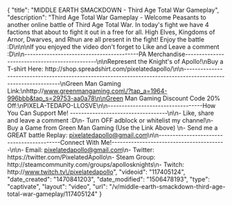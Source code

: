 {
    "title": "MIDDLE EARTH SMACKDOWN - Third Age Total War Gameplay",
    "description": "Third Age Total War Gameplay - Welcome Peasants to another online battle of Third Age Total War.  In today's fight we have 4 factions that about to fight it out in a free for all.  High Elves, Kingdoms of Arnor, Dwarves, and Rhun are all present in the fight!  Enjoy the battle :D\n\n\nIf you enjoyed the video don't forget to Like and Leave a comment :D\n\n-----------------------------------------PA Merchandise----------------------------------------------\n\nRepresent the Knight's of Apollo!\nBuy a T-shirt Here: http:\/\/shop.spreadshirt.com\/pixelatedapollo\/\n\n---------------------------------------------------------------------------------------------------------------\nGreen Man Gaming Link:\nhttp:\/\/www.greenmangaming.com\/?tap_a=1964-996bbb&tap_s=29753-aa0a78\n\nGreen Man Gaming Discount Code 20% Off:\nPIXELA-TEDAPO-LLOSVE\n\n----------------------------------How You Can Support Me! -----------------------------------\n\n- Like, share and leave a comment :D\n- Turn OFF adblock or whitelist my channel\n- Buy a Game from Green Man Gaming (Use the Link Above) \n- Send me a GREAT battle Replay: pixelatedapollo@gmail.com\n\n------------------------------------------Connect With Me!-----------------------------------------\n\n- Email: pixelatedapollo@gmail.com\n- Twitter: https:\/\/twitter.com\/PixelatedApollo\n- Steam Group:  http:\/\/steamcommunity.com\/groups\/apollosknights\n- Twitch: http:\/\/www.twitch.tv\/pixelatedapollo",
    "videoid": "117405124",
    "date_created": "1470841203",
    "date_modified": "1506478193",
    "type": "captivate",
    "layout": "video",
    "url": "\/v\/middle-earth-smackdown-third-age-total-war-gameplay\/117405124"
}